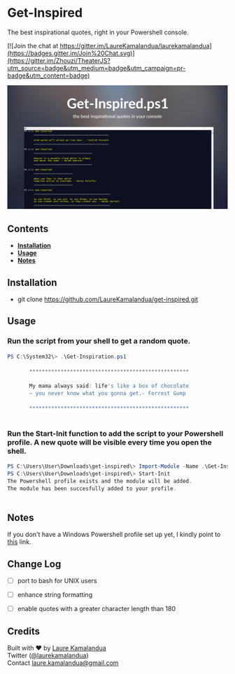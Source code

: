 # Get-Inspired
The best inspirational quotes, right in your Powershell console.

[![Join the chat at https://gitter.im/LaureKamalandua/laurekamalandua](https://badges.gitter.im/Join%20Chat.svg)](https://gitter.im/Zhouzi/TheaterJS?utm_source=badge&utm_medium=badge&utm_campaign=pr-badge&utm_content=badge)

![Alt text](/images/icon.jpg)


## Contents
- [**Installation**](##installation)
- [**Usage**](##usage)
- [**Notes**](##notes)

## Installation

* git clone https://github.com/LaureKamalandua/get-inspired.git

## Usage
### Run the script from your shell to get a random quote.
```powershell
PS C:\System32\> .\Get-Inspiration.ps1

       ***************************************************
       
       My mama always said: life's like a box of chocolate
       — you never know what you gonna get.- Forrest Gump
      
       ***************************************************
       
```
### Run the Start-Init function to add the script to your Powershell profile. A new quote will be visible every time you open the shell.
```powershell
PS C:\Users\User\Downloads\get-inspired\> Import-Module -Name .\Get-Inspiration.ps1 
PS C:\Users\User\Downloads\get-inspired\> Start-Init
The Powershell profile exists and the module will be added.
The module has been succesfully added to your profile.
       
```

## Notes
If you don't have a Windows Powershell profile set up yet, I kindly point to [this](http://www.howtogeek.com/126469/how-to-create-a-powershell-profile/) link.

## Change Log

* [ ] port to bash for UNIX users
* [ ] enhance string formatting
* [ ] enable quotes with a greater character length than 180 


## Credits

Built with ❤ by [Laure Kamalandua](http://laurekamalandua.com)<br>
Twitter ([@laurekamalandua](http://twitter.com/laurekamalandua))<br>
Contact [laure.kamalandua@gmail.com](mailto:laure.kamalandua@gmail.com)
